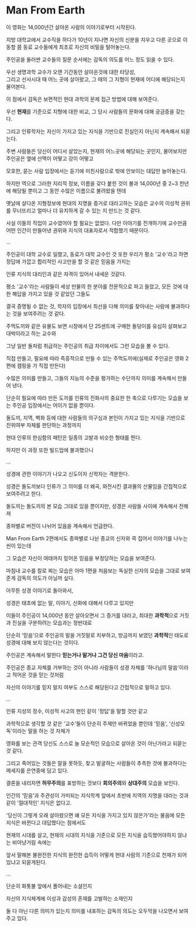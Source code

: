 # Man From Earth

이 영화는 14,000년간 살아온 사람의 이야기로부터 시작된다.

지방 대학교에서 교수직을 하다가 10년이 지나면 자신의 신분을 지우고 다른 곳으로 이동할 쯤 동료 교수들에게 최초로 자신의 비밀을 털어놓는다.

주인공을 둘러싼 교수들의 질문 순서에는 감독의 의도를 어느 정도 읽을 수 있다.

우선 생명과학 교수가 오랜 기간동안 살아온것에 대한 타당성,
<br>
그리고 선사시대 때 어느 곳에 살아왔고, 그 때의 그 지형이 현재에 어디에 해당되는지 물어본다.

이 점에서 감독은 보편적인 현대 과학의 문제 접근 방법에 대해 보여준다.

우선 **현재**를 기준으로 지형에 대한 비교, 그 당시 사람들의 문화에 대해 궁금증을 갖는다.

그리고 인류학자는 자신이 가지고 있는 지식을 기반으로 진실인지 아닌지 계속해서 되묻는다.

주변 사람들은 당신이 어디서 살았는지, 현재의 어느곳에 해당되는 곳인지, 물어보지만 주인공은 옆에 산맥이 어떻고 강이 어떻고

모호한, 묻는 사람 입장에서는 듣기에 미친사람으로 밖에 안보이는 대답만 늘어놓는다.

하지만 역으로 그러한 지리적 정보, 이름을 갖다 붙힌 것이 불과 14,000년 중 2~3 천년에 해당될 뿐이고 그 동안 수많은 이름으로 불려왔을 텐데

옛날에 살다온 지형정보에 현대의 지명을 증거로 대라고하는 모습은 교수의 이성적 권위를 무너뜨리고 얼마나 더 유치하게 갈 수 있는 지 만드는 것 같다.

사실 이들의 직업이 교수였어야 할 필요는 없었다. 다만 이야기를 전개하기에 교수만큼 어떤 인간이 만들어낸 권위와 지식의 대표자로서 적합했기 때문이다.

...

주인공이 대학 교수로 일했고, 동료가 대학 교수인 것 또한 우리가 평소 '교수'라고 하면 정답에 가깝고 합리적인 사고만을 할 것 같은 믿음을 가지는

인류 지식의 대리인과 같은 자격이 있어서 내세운 것같다.

평소 '교수'라는 사람들이 세상 만물의 한 분야를 전문적으로 파고 들었고, 모든 것에 대한 해답을 가지고 있을 것 같았던 그들도

결국 증명될 수 없는 것, 학자의 입장에서 최선을 다해 의미를 찾아내는 사람에 불과하다는 것을 보여주려는 것 같다.

주먹도끼와 같은 유물도 보면 시장에서 단 25센트에 구매한 돌덩이를 유심히 살펴보고 대박이라고 하는 교수와

그냥 일반 돌처럼 취급하는 주인공의 취급 차이에서도 그런 모습을 볼 수 있다.

직접 만들고, 필요에 따라 즉흥적으로 만들 수 있는 주먹도끼에(실제로 주인공은 영화 2편에 캠핑을 가 직접 만든다)

수많은 의미를 만들고, 그들의 지능의 수준을 평가하는 수단까지 의미를 계속해서 만들어 낸다.

단순히 필요에 따라 만든 도끼를 인류의 진화사의 중요한 한 축으로 다루기는 모습을 보는 주인공 입장에서는 어이가 없을 뿐이다.

돌도끼, 지역, 벽화 등에 대한 사람들의 의구심과 본인이 가지고 있는 지식을 기반으로 진위여부 자체를 판단하는 과정까지

현대 인류의 한심함의 패턴은 일종의 고발과 비슷한 형태를 띈다.

하지만 이 과정 또한 빌드업에 불과했으니

...

성경에 관한 이야기가 나오고 신도이자 신학자는 격분한다.

성경은 돌도끼보다 인류가 그 의미를 더 왜곡, 와전시킨 결과물의 산물임을 간접적으로 보여주려고 한다.

돌도끼는 돌도끼의 본 모습 그대로 있을 뿐이지만, 성경은 사람들 사이에 계속해서 전해져

종파별로 버전이 나뉘어 있음을 계속해서 언급한다.

Man From Earth 2편에서도 종파별로 나뉜 종교의 신자와 콕 집어서 이야기를 나누는 씬이 있는데

그 모습은 자신이 여태까지 믿어온 믿음을 부정당하는 모습을 보여준다.

마침내 교수를 칼로 찌는 모습은 아마 1편을 처음보는 독실한 신자의 모습을 그대로 보여준게 감독의 의도가 아닐까 싶다.

아무튼 성경 이야기로 돌아와서,

성경은 태초에 없는 말, 이야기, 신화에 대해서 다루고 있지만

이들이 주인공이 14,000년 동안 살아오면서 그 증거를 대라고, 최대한 **과학적**으로 거짓과 진실을 구분하려는 모습과는 정반대로

단순히 '믿음'으로 주인공의 말을 거짓말로 치부하고, 방금까지 보였던 **과학적**인 태도로 성경에 대해 보지 않는다는 것이다.

주인공은 계속해서 말한다 **믿는거나 말거나 그건 당신 마음**이라고.

주인공은 종교 자체를 거부하는 것이 아니라 사람들이 성경 자체를 '하나님의 말씀'이라고 적어온 것을 믿는 것처럼

자신의 이야기를 믿지 말지 여부도 스스로 해당된다고 간접적으로 말하고 있다.

...

인류 지성의 정수, 이성적 사고의 현인 같이 '정답'을 말할 것만 같고

과학적으로 생각할 것 같은 '교수'들이 단순히 주제만 바뀌었을 뿐인데 '믿음', '신성모독'이라는 말을 하는 것 자체가

영화를 보는 관객 당신도 스스로 늘 모순적인 모습으로 살아온 것이 아닌가라고 되묻는 것 같다.

그리고 죽어있는 것들은 말을 못하듯, 찾고 발굴하는 사람들이 추측한 것에 불과하다는 메세지를 은연중에 담고 있다.

결론을 내리자면 **허무주의**를 표방하는 것보다 **회의주의**와 **상대주의** 모습을 보인다.

인간의 '믿음'과 주관성이 가미되는 지식학계 앞에서 초반에 지역의 지명을 대라는 것과 같이 '절대적인' 지식은 없다고.

'당신이 그렇게 오래 살아왔으면 왜 모든 지식을 가지고 있지 않은가'라는 물음에 모든 지식은 바뀐다고 대답했다는 점에서도

현재의 시대를 살고, 현재의 시대의 지식을 기준으로 모든 지식을 습득했어야하지 않냐는 비아냥거림 속에는

앞서 말해본 불완전한 지식의 완전한 습득이 어떻게 현대 사람의 기준으로 천재가 되어있냐고 되묻게된다.

...

단순히 화톳불 앞에서 풀어내는 소설인지

자신의 지식체계에 이성과 감성의 혼재를 고발하는 소재인지

둘 다 아닌 다른 의미가 있는지 의미를 내포하는 감독의 의도는 오두막을 나오면서 보여주고 있다.